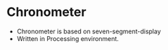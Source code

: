 # Chronometer

* Chronometer is based on seven-segment-display
* Written in Processing environment.
